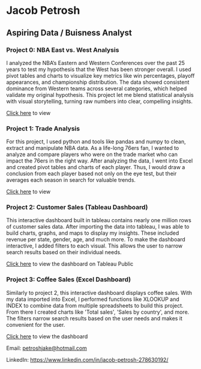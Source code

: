 # Jacob Petrosh
## Aspiring Data / Buisness Analyst

### Project 0: NBA East vs. West Analysis

I analyzed the NBA’s Eastern and Western Conferences over the past 25 years to test my hypothesis that the West has been stronger overall. I used pivot tables and charts to visualize key metrics like win percentages, playoff appearances, and championship distribution. The data showed consistent dominance from Western teams across several categories, which helped validate my original hypothesis. This project let me blend statistical analysis with visual storytelling, turning raw numbers into clear, compelling insights.

<a href="https://github.com/jake047/projects/blob/main/NBA%20Analysis_%20East%20v.%20West.pdf"> Click here</a> to view

### Project 1: Trade Analysis

For this project, I used python and tools like pandas and numpy to clean, extract and manipulate NBA data. As a life-long 76ers fan, I wanted to analyze and compare players who were on the trade market who can impact the 76ers in the right way. After analyzing the data, I went into Excel and created pivot tables and charts of each player. Thus, I would draw a conclusion from each player based not only on the eye test, but their averages each season in search for valuable trends.

<a href="https://github.com/jake047/projects/blob/main/NBA%20Player%20Analysis_%20Trade%20Deadline%20Edition.pdf"> Click here</a> to view

### Project 2: Customer Sales (Tableau Dashboard)

This interactive dashboard built in tableau contains nearly one million rows of customer sales data. After importing the data into tableau, I was able to build charts, graphs, and maps to display my insights. These included revenue per state, gender, age, and much more. To make the dashboard interactive, I added filters to each visual. This allows the user to narrow search results based on their individual needs.

<a href="https://public.tableau.com/views/CustomerAnalysis_16956705069100/Dashboard1?:language=en-US&:display_count=n&:origin=viz_share_link"> Click here</a> to view the dashboard on Tableau Public


### Project 3: Coffee Sales (Excel Dashboard)

Similarly to project 2, this interactive dashboard displays coffee sales. With my data imported into Excel, I performed functions like XLOOKUP and INDEX to combine data from multiple spreadsheets to build this project. From there I created charts like 'Total sales', 'Sales by country', and more. The filters narrow search results based on the user needs and makes it convenient for the user.

<a href="https://1drv.ms/x/s!AtmOUMHe8MSor0Ns2b5yMVj5M8Bj?e=Dh8yx4"> Click here</a> to view the dashboard


Email: petroshjake@hotmail.com 

LinkedIn: https://www.linkedin.com/in/jacob-petrosh-278630192/

